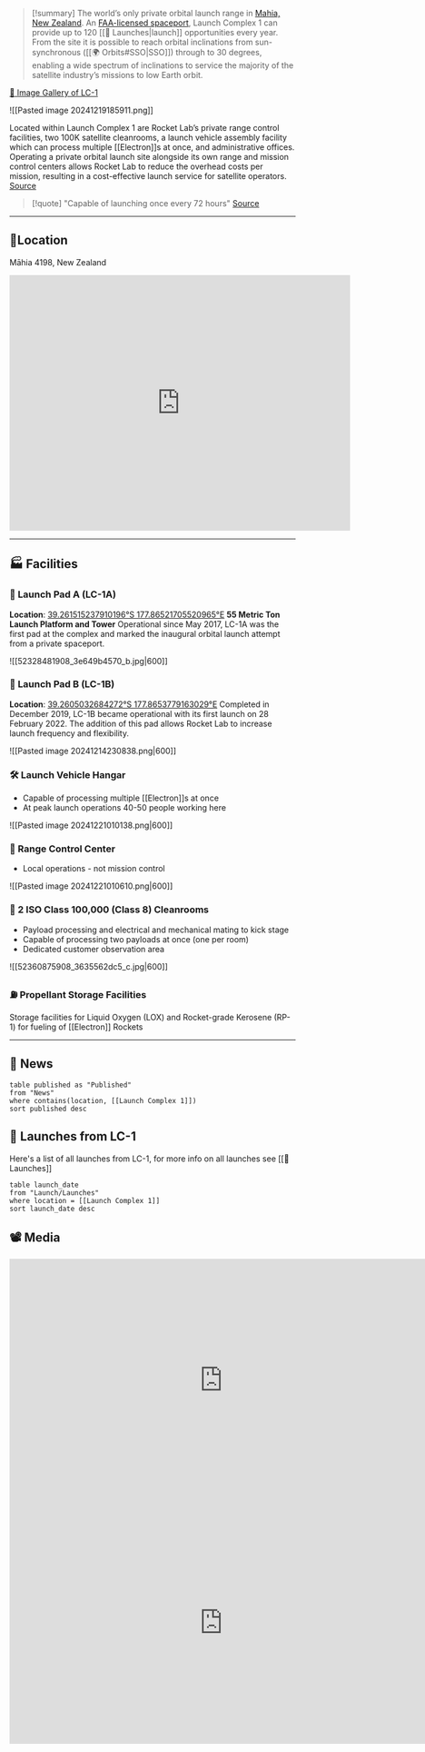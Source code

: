 >[!summary]
The world’s only private orbital launch range in [Mahia, New Zealand](https://maps.app.goo.gl/4GNB4c4spUsxLGfm6). An [FAA-licensed spaceport](https://www.faa.gov/space/spaceports), Launch Complex 1 can provide up to 120 [[🚀 Launches|launch]] opportunities every year. From the site it is possible to reach orbital inclinations from sun-synchronous ([[🌍 Orbits#SSO|SSO]]) through to 30 degrees, enabling a wide spectrum of inclinations to service the majority of the satellite industry’s missions to low Earth orbit.

[📸 Image Gallery of LC-1](https://www.flickr.com/photos/rocketlab/albums/72177720301776589/)

![[Pasted image 20241219185911.png]]

Located within Launch Complex 1 are Rocket Lab’s private range control facilities, two 100K satellite cleanrooms, a launch vehicle assembly facility which can process multiple [[Electron]]s at once, and administrative offices. Operating a private orbital launch site alongside its own range and mission control centers allows Rocket Lab to reduce the overhead costs per mission, resulting in a cost-effective launch service for satellite operators.
[Source](https://www.rocketlabusa.com/launch/launch-with-us/#Launch%20Complex%201)

>[!quote]
"Capable of launching once every 72 hours" [Source](https://youtu.be/l0ntnOtJDbw?t=46)

---
## 📍Location

Māhia 4198, New Zealand

<iframe src="https://www.google.com/maps/embed?pb=!1m18!1m12!1m3!1d2622.610251783618!2d177.86450314328516!3d-39.260810156571644!2m3!1f0!2f0!3f0!3m2!1i1024!2i768!4f13.1!3m3!1m2!1s0x6d664a88779d3e21%3A0x77d0487cde5861f3!2sRocket%20Lab%20Launch%20Complex%201!5e1!3m2!1sen!2sus!4v1734236244697!5m2!1sen!2sus" width="600" height="450" style="border:0;" allowfullscreen="" loading="lazy" referrerpolicy="no-referrer-when-downgrade"></iframe>

---
## 🏭 Facilities

### 🚀 Launch Pad A (LC-1A)

**Location**: [39.261515237910196°S 177.86521705520965°E](https://maps.app.goo.gl/3zZRcGJ44pQZK7mS7)
**55 Metric Ton Launch Platform and Tower**
Operational since May 2017, LC-1A was the first pad at the complex and marked the inaugural orbital launch attempt from a private spaceport.

![[52328481908_3e649b4570_b.jpg|600]]

### 🚀 Launch Pad B (LC-1B)

**Location**: [39.2605032684272°S 177.8653779163029°E](https://maps.app.goo.gl/fHxReygz7WMi761n6)
Completed in December 2019, LC-1B became operational with its first launch on 28 February 2022. The addition of this pad allows Rocket Lab to increase launch frequency and flexibility.

![[Pasted image 20241214230838.png|600]]

### 🛠️ Launch Vehicle Hangar

- Capable of processing multiple [[Electron]]s at once
- At peak launch operations 40-50 people working here

![[Pasted image 20241221010138.png|600]]

### 📡 Range Control Center

- Local operations - not mission control

![[Pasted image 20241221010610.png|600]]

### 🧤 2 ISO Class 100,000 (Class 8) Cleanrooms

- Payload processing and electrical and mechanical mating to kick stage
- Capable of processing two payloads at once (one per room)
- Dedicated customer observation area

![[52360875908_3635562dc5_c.jpg|600]]

### ⛽ Propellant Storage Facilities
Storage facilities for Liquid Oxygen (LOX) and Rocket-grade Kerosene (RP-1) for fueling of [[Electron]] Rockets

---

## 📰 News
```dataview
table published as "Published"
from "News"
where contains(location, [[Launch Complex 1]])
sort published desc
```

## 🚀 Launches from LC-1

Here's a list of all launches from LC-1, for more info on all launches see  [[🚀 Launches]]

```dataview
table launch_date
from "Launch/Launches"
where location = [[Launch Complex 1]]
sort launch_date desc

```

## 📽️ Media

  
<iframe width="750" height="427" src="https://www.youtube.com/embed/U1j8ldnZ-gM" title="Rocket Lab Launch Complex 1" frameborder="0" allow="accelerometer; autoplay; clipboard-write; encrypted-media; gyroscope; picture-in-picture; web-share" referrerpolicy="strict-origin-when-cross-origin" allowfullscreen></iframe>

<iframe width="750" height="427" src="https://www.youtube.com/embed/l0ntnOtJDbw" title="Introducing LC-1B" frameborder="0" allow="accelerometer; autoplay; clipboard-write; encrypted-media; gyroscope; picture-in-picture; web-share" referrerpolicy="strict-origin-when-cross-origin" allowfullscreen></iframe>

